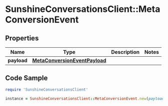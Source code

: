 # SunshineConversationsClient::MetaConversionEvent

## Properties

Name | Type | Description | Notes
------------ | ------------- | ------------- | -------------
**payload** | [**MetaConversionEventPayload**](MetaConversionEventPayload.md) |  | 

## Code Sample

```ruby
require 'SunshineConversationsClient'

instance = SunshineConversationsClient::MetaConversionEvent.new(payload: null)
```


